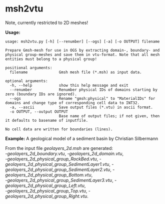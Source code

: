 # msh2vtu

Note, currently restricted to 2D meshes!

**Usage:**
```
usage: msh2vtu.py [-h] [--renumber] [--ogs] [-a] [-o OUTPUT] filename

Prepare Gmsh-mesh for use in OGS by extracting domain-, boundary- and physical group-meshes and save them in vtu-format. Note that all mesh entities must belong to a physical group!

positional arguments:
  filename              Gmsh mesh file (*.msh) as input data.

optional arguments:
  -h, --help            show this help message and exit
  --renumber            Renumber physical IDs of domains starting by zero (boundary IDs are ignored).
  --ogs                 Rename "gmsh:physical" to "MaterialIDs" for domains and change type of corresponding cell data to INT32.
  -a, --ascii           Save output files (*.vtu) in ascii format.
  -o OUTPUT, --output OUTPUT
                        Base name of output files; if not given, then it defaults to basename of inputfile.

No cell data are written for boundaries (lines).
```

**Example:**
A geological model of a sediment basin by Christian Silbermann

From the input file *geolayers_2d.msh* are generated:    
-*geolayers_2d_boundary.vtu*,
-*geolayers_2d_domain.vtu*,                 
-*geolayers_2d_physical_group_RockBed.vtu*,
-*geolayers_2d_physical_group_SedimentLayer1.vtu*,
-*geolayers_2d_physical_group_SedimentLayer2.vtu*,
-*geolayers_2d_physical_group_Bottom.vtu*,  
-*geolayers_2d_physical_group_SedimentLayer3.vtu*,
-*geolayers_2d_physical_group_Left.vtu*,    
-*geolayers_2d_physical_group_Top.vtu*,
-*geolayers_2d_physical_group_Right.vtu*.

